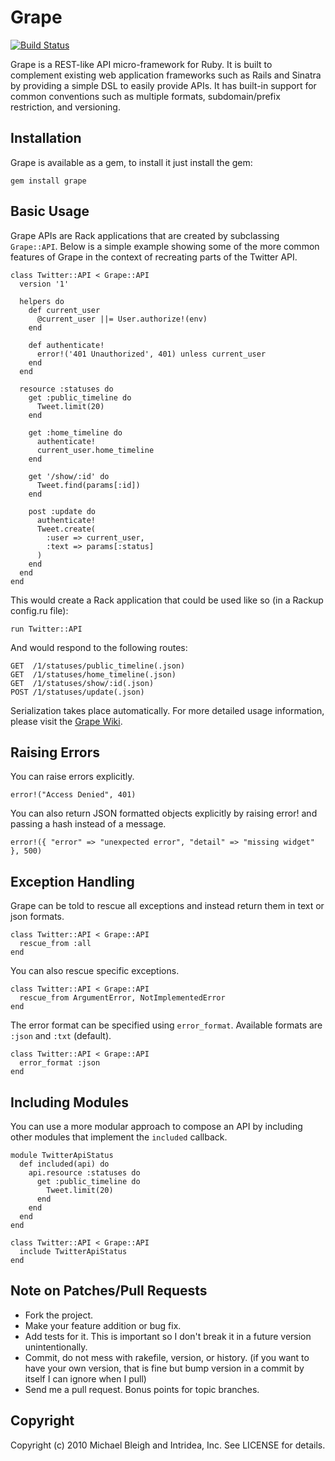 # Grape
[![Build Status](http://travis-ci.org/intridea/grape.png)](http://travis-ci.org/intridea/grape)

Grape is a REST-like API micro-framework for Ruby. It is built to complement existing web application frameworks such as Rails and Sinatra by providing a simple DSL to easily provide APIs. It has built-in support for common conventions such as multiple formats, subdomain/prefix restriction, and versioning.

## Installation

Grape is available as a gem, to install it just install the gem:

    gem install grape
    
## Basic Usage

Grape APIs are Rack applications that are created by subclassing `Grape::API`. Below is a simple example showing some of the more common features of Grape in the context of recreating parts of the Twitter API.

    class Twitter::API < Grape::API
      version '1'
      
      helpers do
        def current_user
          @current_user ||= User.authorize!(env)
        end
        
        def authenticate!
          error!('401 Unauthorized', 401) unless current_user
        end
      end
      
      resource :statuses do
        get :public_timeline do
          Tweet.limit(20)
        end
      
        get :home_timeline do
          authenticate!
          current_user.home_timeline
        end
        
        get '/show/:id' do
          Tweet.find(params[:id])
        end
        
        post :update do
          authenticate!
          Tweet.create(
            :user => current_user,
            :text => params[:status]
          )
        end
      end
    end
    
This would create a Rack application that could be used like so (in a Rackup config.ru file):

    run Twitter::API
    
And would respond to the following routes:

    GET  /1/statuses/public_timeline(.json)
    GET  /1/statuses/home_timeline(.json)
    GET  /1/statuses/show/:id(.json)
    POST /1/statuses/update(.json)
    
Serialization takes place automatically. For more detailed usage information, please visit the [Grape Wiki](http://github.com/intridea/grape/wiki).
    
## Raising Errors

You can raise errors explicitly.

    error!("Access Denied", 401)

You can also return JSON formatted objects explicitly by raising error! and passing a hash instead of a message.

    error!({ "error" => "unexpected error", "detail" => "missing widget" }, 500)

## Exception Handling

Grape can be told to rescue all exceptions and instead return them in text or json formats.

    class Twitter::API < Grape::API
      rescue_from :all
    end

You can also rescue specific exceptions.

    class Twitter::API < Grape::API
      rescue_from ArgumentError, NotImplementedError
    end

The error format can be specified using `error_format`. Available formats are `:json` and `:txt` (default).

    class Twitter::API < Grape::API
      error_format :json
    end

## Including Modules

You can use a more modular approach to compose an API by including other modules that implement the `included` callback.

    module TwitterApiStatus
      def included(api) do
        api.resource :statuses do
          get :public_timeline do
            Tweet.limit(20)
          end
        end
      end
    end

    class Twitter::API < Grape::API
      include TwitterApiStatus
    end

## Note on Patches/Pull Requests
 
* Fork the project.
* Make your feature addition or bug fix.
* Add tests for it. This is important so I don't break it in a future version unintentionally.
* Commit, do not mess with rakefile, version, or history. (if you want to have your own version, that is fine but bump version in a commit by itself I can ignore when I pull)
* Send me a pull request. Bonus points for topic branches.

## Copyright

Copyright (c) 2010 Michael Bleigh and Intridea, Inc. See LICENSE for details.
